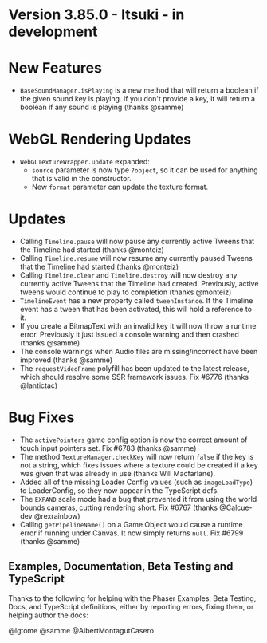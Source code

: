 # Version 3.85.0 - Itsuki - in development

# New Features

* `BaseSoundManager.isPlaying` is a new method that will return a boolean if the given sound key is playing. If you don't provide a key, it will return a boolean if any sound is playing (thanks @samme)

# WebGL Rendering Updates

* `WebGLTextureWrapper.update` expanded:
  * `source` parameter is now type `?object`, so it can be used for anything that is valid in the constructor.
  * New `format` parameter can update the texture format.

# Updates

* Calling `Timeline.pause` will now pause any currently active Tweens that the Timeline had started (thanks @monteiz)
* Calling `Timeline.resume` will now resume any currently paused Tweens that the Timeline had started (thanks @monteiz)
* Calling `Timeline.clear` and `Timeline.destroy` will now destroy any currently active Tweens that the Timeline had created. Previously, active tweens would continue to play to completion (thanks @monteiz)
* `TimelineEvent` has a new property called `tweenInstance`. If the Timeline event has a tween that has been activated, this will hold a reference to it.
* If you create a BitmapText with an invalid key it will now throw a runtime error. Previously it just issued a console warning and then crashed (thanks @samme)
* The console warnings when Audio files are missing/incorrect have been improved (thanks @samme)
* The `requestVideoFrame` polyfill has been updated to the latest release, which should resolve some SSR framework issues. Fix #6776 (thanks @lantictac)

# Bug Fixes

* The `activePointers` game config option is now the correct amount of touch input pointers set. Fix #6783 (thanks @samme)
* The method `TextureManager.checkKey` will now return `false` if the key is not a string, which fixes issues where a texture could be created if a key was given that was already in use (thanks Will Macfarlane).
* Added all of the missing Loader Config values (such as `imageLoadType`) to LoaderConfig, so they now appear in the TypeScript defs.
* The `EXPAND` scale mode had a bug that prevented it from using the world bounds cameras, cutting rendering short. Fix #6767 (thanks @Calcue-dev @rexrainbow)
* Calling `getPipelineName()` on a Game Object would cause a runtime error if running under Canvas. It now simply returns `null`. Fix #6799 (thanks @samme)

## Examples, Documentation, Beta Testing and TypeScript

Thanks to the following for helping with the Phaser Examples, Beta Testing, Docs, and TypeScript definitions, either by reporting errors, fixing them, or helping author the docs:

@lgtome
@samme
@AlbertMontagutCasero
